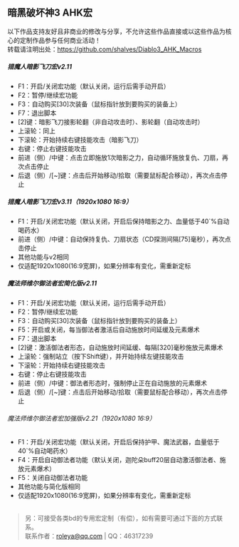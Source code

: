 ## 暗黑破坏神3 AHK宏

以下作品支持友好且非商业的修改与分享，不允许这些作品直接或以这些作品为核心的定制作品参与任何商业活动！<br />
转载请注明出处：https://github.com/shalves/Diablo3_AHK_Macros

##### 猎魔人暗影飞刀宏v2.11
+ F1：开启/关闭宏功能（默认关闭，运行后需手动开启）
+ F2：暂停/继续宏功能
+ F3：自动购买[30]次装备（鼠标指针放到要购买的装备上）
+ F7：退出脚本
+ [2]键：暗影飞刀接影轮翻（非自动攻击时）、影轮翻（自动攻击时）
+ 上滚轮：同上
+ 下滚轮：开始持续右键技能攻击（暗影飞刀）
+ 右键：停止右键技能攻击
+ 前进（侧）/中键：点击立即施放1次暗影之力，自动循环施放复仇、刀扇，再次点击停止
+ 后退（侧）/[~]键：点击后开始移动/拾取（需要鼠标配合移动），再次点击停止
 
##### 猎魔人暗影飞刀宏v3.11（1920x1080 16:9）
+ F1：开启/关闭宏功能（默认关闭，开启后保持暗影之力、血量低于40`%自动喝药水）
+ 前进（侧）/中键：自动保持复仇、刀扇状态（CD探测间隔[75]毫秒），再次点击停止
+ 其他功能与v2相同
+ 仅适配1920x1080(16:9宽屏)，如果分辨率有变化，需重新定标

##### 魔法师维尔御法者宏简化版v2.11
+ F1：开启/关闭宏功能（默认关闭，运行后需手动开启）
+ F2：暂停/继续宏功能
+ F3：自动购买[30]次装备（鼠标指针放到要购买的装备上）
+ F5：开启或关闭，每当御法者激活后自动施放时间延缓及元素爆术
+ F7：退出脚本
+ [2]键：激活御法者形态，自动施放时间延缓、每隔[320]毫秒施放元素爆术
+ 上滚轮：强制站立（按下Shift键），并开始持续左键技能攻击
+ 下滚轮：开始持续右键技能攻击
+ 右键：停止右键技能攻击
+ 前进（侧）/中键：御法者形态时，强制停止正在自动施放的元素爆术
+ 后退（侧）/[~]键：点击后开始移动/拾取（需要鼠标配合移动），再次点击停止
 
###### 魔法师维尔御法者宏加强版v2.21（1920x1080 16:9）
+ F1：开启/关闭宏功能（默认关闭，开启后保持护甲、魔法武器，血量低于40`%自动喝药水）
+ F4：开启自动御法者功能（默认关闭，迦陀朵buff20层自动激活御法者、施放元素爆术）
+ F5：关闭自动御法者功能
+ 其他功能与简化版相同
+ 仅适配1920x1080(16:9宽屏)，如果分辨率有变化，需重新定标<br /><br />


> 另：可接受各类bd的专用宏定制（有偿），如有需要可通过下面的方式联系。<br />联系作者：roleya@qq.com | QQ：46317239
